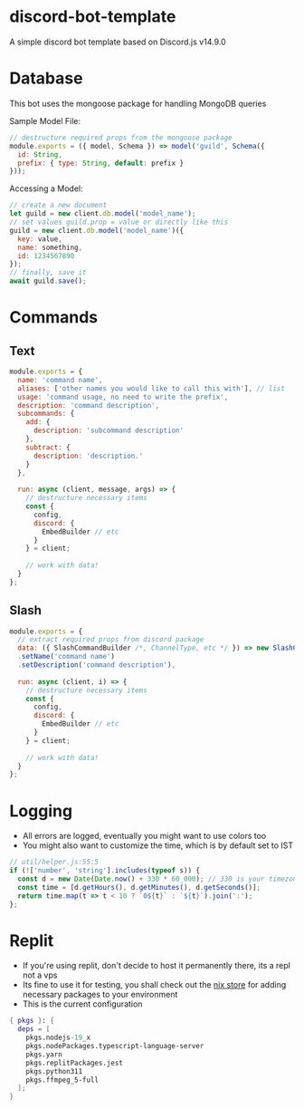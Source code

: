 # discord-bot-template
A simple discord bot template based on Discord.js v14.9.0


# Database
This bot uses the mongoose package for handling MongoDB queries<br>

Sample Model File:
```js
// destructure required props from the mongoose package
module.exports = ({ model, Schema }) => model('guild', Schema({
  id: String,
  prefix: { type: String, default: prefix }
}));
```

Accessing a Model:
```js
// create a new document
let guild = new client.db.model('model_name');
// set values guild.prop = value or directly like this
guild = new client.db.model('model_name')({
  key: value,
  name: something,
  id: 1234567890
});
// finally, save it
await guild.save();
```


# Commands
## Text 
```js
module.exports = {
  name: 'command name',
  aliases: ['other names you would like to call this with'], // list
  usage: 'command usage, no need to write the prefix',
  description: 'command description',
  subcommands: {
    add: {
      description: 'subcommand description'
    },
    subtract: {
      description: 'description.'
    }
  },
  
  run: async (client, message, args) => {
    // destructure necessary items
    const {
      config,
      discord: {
        EmbedBuilder // etc
      }
    } = client;
    
    // work with data!
  }
};
```

## Slash
```js
module.exports = {
  // extract required props from discord package
  data: ({ SlashCommandBuilder /*, ChannelType, etc */ }) => new SlashCommandBuilder()
  .setName('command name')
  .setDescription('command description'),
  
  run: async (client, i) => {
    // destructure necessary items
    const {
      config,
      discord: {
        EmbedBuilder // etc
      }
    } = client;
    
    // work with data!
  }
};
```


# Logging
* All errors are logged, eventually you might want to use colors too
* You might also want to customize the time, which is by default set to IST
```js
// util/helper.js:55:5
if (!['number', 'string'].includes(typeof s)) {
  const d = new Date(Date.now() + 330 * 60_000); // 330 is your timezone offset to utc in minutes
  const time = [d.getHours(), d.getMinutes(), d.getSeconds()];
  return time.map(t => t < 10 ? `0${t}` : `${t}`).join(':');
};
```


# Replit
* If you're using replit, don't decide to host it permanently there, its a repl not a vps
* Its fine to use it for testing, you shall check out the <a href="https://search.nixos.org/packages">nix store</a> for adding necessary packages to your environment<br>
* This is the current configuration
```nix
{ pkgs }: {
  deps = [
    pkgs.nodejs-19_x
    pkgs.nodePackages.typescript-language-server
    pkgs.yarn
    pkgs.replitPackages.jest
    pkgs.python311
    pkgs.ffmpeg_5-full
  ];
}
```
